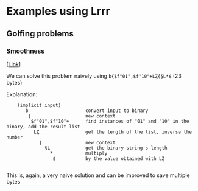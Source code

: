 # Examples using Lrrr

## Golfing problems

### Smoothness
[[Link](https://codegolf.stackexchange.com/questions/180928/find-how-smooth-a-number-is-based-on-binary/180933#180933)]

We can solve this problem naively using `b{$f"01",$f"10"+LȤ{§L*$` (23 bytes)

Explanation:
```
    (implicit input)
       b                     convert input to binary
        {                    new context
         $f"01",$f"10"+      find instances of "01" and "10" in the binary, add the result list
          LȤ                 get the length of the list, inverse the number
            {                new context
              §L             get the binary string's length
                *            multiply
                 $           by the value obtained with LȤ
            
```
This is, again, a very naive solution and can be improved to save multiple bytes